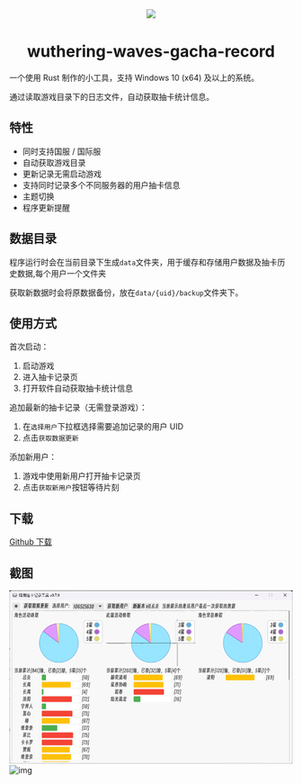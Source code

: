 <div align="center">
    <img width="40%" src="https://github.com/user-attachments/assets/81fdd5b1-53db-4941-9ca2-996a1d9be284" />

# wuthering-waves-gacha-record
</div>
一个使用 Rust 制作的小工具，支持 Windows 10 (x64) 及以上的系统。

通过读取游戏目录下的日志文件，自动获取抽卡统计信息。

## 特性
- 同时支持国服 / 国际服
- 自动获取游戏目录
- 更新记录无需启动游戏
- 支持同时记录多个不同服务器的用户抽卡信息
- 主题切换
- 程序更新提醒

## 数据目录
程序运行时会在当前目录下生成`data`文件夹，用于缓存和存储用户数据及抽卡历史数据,每个用户一个文件夹

获取新数据时会将原数据备份，放在`data/{uid}/backup`文件夹下。

## 使用方式
首次启动：
1. 启动游戏
2. 进入抽卡记录页
3. 打开软件自动获取抽卡统计信息

追加最新的抽卡记录（无需登录游戏）：
1. 在`选择用户`下拉框选择需要追加记录的用户 UID
2. 点击`获取数据更新`

添加新用户：
1. 游戏中使用新用户打开抽卡记录页
2. 点击`获取新用户`按钮等待片刻

## 下载
[Github 下载](https://github.com/fenlyin0420/wuthering-waves-gacha-record/releases/tag/v0.7.0)

## 截图
![img](https://github.com/fenlyin0420/wuthering-waves-gacha-record/raw/master/images/light-theme.png)
![img](https://github.com/fenlyin0420/wuthering-waves-gacha-record/raw/masterimages/dark-theme.png)

